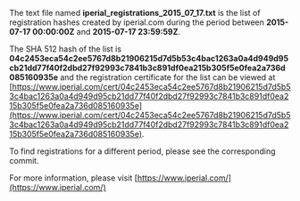 The text file named **iperial_registrations_2015_07_17.txt** is the list of registration hashes created by iperial.com during the period between **2015-07-17 00:00:00Z** and **2015-07-17 23:59:59Z**.

The SHA 512 hash of the list is **04c2453eca54c2ee5767d8b21906215d7d5b53c4bac1263a0a4d949d95cb21dd77f40f2dbd27f92993c7841b3c891df0ea215b305f5e0fea2a736d085160935e** and the registration certificate for the list can be viewed at [https://www.iperial.com/cert/04c2453eca54c2ee5767d8b21906215d7d5b53c4bac1263a0a4d949d95cb21dd77f40f2dbd27f92993c7841b3c891df0ea215b305f5e0fea2a736d085160935e](https://www.iperial.com/cert/04c2453eca54c2ee5767d8b21906215d7d5b53c4bac1263a0a4d949d95cb21dd77f40f2dbd27f92993c7841b3c891df0ea215b305f5e0fea2a736d085160935e).

To find registrations for a different period, please see the corresponding commit.

For more information, please visit [https://www.iperial.com/](https://www.iperial.com/)
